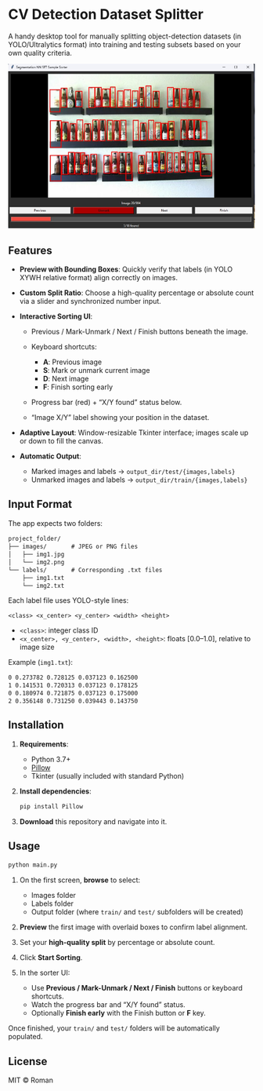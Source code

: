 # CV Detection Dataset Splitter

A handy desktop tool for manually splitting object-detection datasets (in YOLO/Ultralytics format) into training and testing subsets based on your own quality criteria.

![alt text](https://github.com/Ramnck/dataset-splitter/blob/master/image.jpg?raw=true)

## Features

* **Preview with Bounding Boxes**: Quickly verify that labels (in YOLO XYWH relative format) align correctly on images.
* **Custom Split Ratio**: Choose a high-quality percentage or absolute count via a slider and synchronized number input.
* **Interactive Sorting UI**:

  * Previous / Mark-Unmark / Next / Finish buttons beneath the image.
  * Keyboard shortcuts:

    * **A**: Previous image
    * **S**: Mark or unmark current image
    * **D**: Next image
    * **F**: Finish sorting early
  * Progress bar (red) + “X/Y found” status below.
  * “Image X/Y” label showing your position in the dataset.
* **Adaptive Layout**: Window-resizable Tkinter interface; images scale up or down to fill the canvas.
* **Automatic Output**:

  * Marked images and labels → `output_dir/test/{images,labels}`
  * Unmarked images and labels → `output_dir/train/{images,labels}`

## Input Format

The app expects two folders:

```text
project_folder/
├── images/       # JPEG or PNG files
│   ├── img1.jpg
│   └── img2.png
└── labels/       # Corresponding .txt files
    ├── img1.txt
    └── img2.txt
```

Each label file uses YOLO-style lines:

```
<class> <x_center> <y_center> <width> <height>
```

* `<class>`: integer class ID
* `<x_center>, <y_center>, <width>, <height>`: floats \[0.0–1.0], relative to image size

Example (`img1.txt`):

```
0 0.273782 0.728125 0.037123 0.162500
1 0.141531 0.720313 0.037123 0.178125
0 0.180974 0.721875 0.037123 0.175000
2 0.356148 0.731250 0.039443 0.143750
```

## Installation

1. **Requirements**:

   * Python 3.7+
   * [Pillow](https://pypi.org/project/Pillow/)
   * Tkinter (usually included with standard Python)

2. **Install dependencies**:

   ```bash
   pip install Pillow
   ```

3. **Download** this repository and navigate into it.

## Usage

```bash
python main.py
```

1. On the first screen, **browse** to select:

   * Images folder
   * Labels folder
   * Output folder (where `train/` and `test/` subfolders will be created)
2. **Preview** the first image with overlaid boxes to confirm label alignment.
3. Set your **high-quality split** by percentage or absolute count.
4. Click **Start Sorting**.
5. In the sorter UI:

   * Use **Previous / Mark-Unmark / Next / Finish** buttons or keyboard shortcuts.
   * Watch the progress bar and “X/Y found” status.
   * Optionally **Finish early** with the Finish button or **F** key.

Once finished, your `train/` and `test/` folders will be automatically populated.

## License

MIT © Roman
